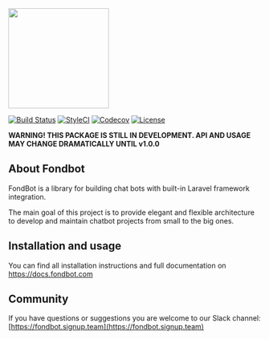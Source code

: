 <img src="https://docs.fondbot.com/images/logo.png" width="200px">

[![Build Status](https://img.shields.io/travis/fondbot/fondbot.svg?style=flat-square)](https://travis-ci.org/fondbot/fondbot)
[![StyleCI](https://styleci.io/repos/78780366/shield)](https://styleci.io/repos/78780366)
[![Codecov](https://img.shields.io/codecov/c/github/fondbot/fondbot.svg?style=flat-square)](https://codecov.io/gh/fondbot/fondbot)
[![License](https://poser.pugx.org/fondbot/fondbot/license?format=flat-square)](https://packagist.org/packages/fondbot/fondbot)

**WARNING! THIS PACKAGE IS STILL IN DEVELOPMENT. API AND USAGE MAY CHANGE DRAMATICALLY UNTIL v1.0.0**

## About Fondbot
FondBot is a library for building chat bots with built-in Laravel framework integration.

The main goal of this project is to provide elegant and flexible architecture to develop and maintain chatbot projects from small to the big ones.

## Installation and usage

You can find all installation instructions and full documentation on https://docs.fondbot.com

## Community

If you have questions or suggestions you are welcome to our Slack channel:
[https://fondbot.signup.team](https://fondbot.signup.team)
